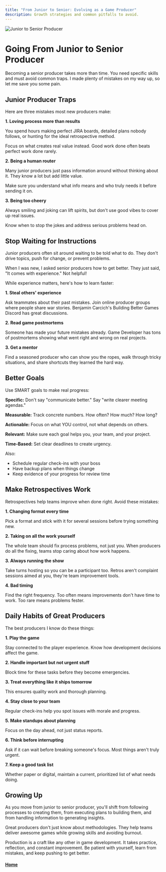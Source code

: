 ```yaml
---
title: "From Junior to Senior: Evolving as a Game Producer"
description: Growth strategies and common pitfalls to avoid.
---
```


![Junior to Senior Producer](./assets/junior-to-senior.png)

# Going From Junior to Senior Producer

Becoming a senior producer takes more than time. You need specific skills and must avoid common traps. I made plenty of mistakes on my way up, so let me save you some pain.

## Junior Producer Traps

Here are three mistakes most new producers make:

**1. Loving process more than results**

You spend hours making perfect JIRA boards, detailed plans nobody follows, or hunting for the ideal retrospective method.

Focus on what creates real value instead. Good work done often beats perfect work done rarely.

**2. Being a human router**

Many junior producers just pass information around without thinking about it. They know a lot but add little value.

Make sure you understand what info means and who truly needs it before sending it on.

**3. Being too cheery**

Always smiling and joking can lift spirits, but don't use good vibes to cover up real issues. 

Know when to stop the jokes and address serious problems head on.

## Stop Waiting for Instructions

Junior producers often sit around waiting to be told what to do. They don't drive topics, push for change, or prevent problems.

When I was new, I asked senior producers how to get better. They just said, "It comes with experience." Not helpful!

While experience matters, here's how to learn faster:

**1. Steal others' experience**

Ask teammates about their past mistakes. Join online producer groups where people share war stories. Benjamin Carcich's Building Better Games Discord has great discussions.

**2. Read game postmortems**

Someone has made your future mistakes already. Game Developer has tons of postmortems showing what went right and wrong on real projects.

**3. Get a mentor**

Find a seasoned producer who can show you the ropes, walk through tricky situations, and share shortcuts they learned the hard way.

## Better Goals

Use SMART goals to make real progress:

**Specific:** Don't say "communicate better." Say "write clearer meeting agendas."

**Measurable:** Track concrete numbers. How often? How much? How long?

**Actionable:** Focus on what YOU control, not what depends on others.

**Relevant:** Make sure each goal helps you, your team, and your project.

**Time-Based:** Set clear deadlines to create urgency.

Also:
- Schedule regular check-ins with your boss
- Have backup plans when things change
- Keep evidence of your progress for review time

## Make Retrospectives Work

Retrospectives help teams improve when done right. Avoid these mistakes:

**1. Changing format every time**

Pick a format and stick with it for several sessions before trying something new.

**2. Taking on all the work yourself**

The whole team should fix process problems, not just you. When producers do all the fixing, teams stop caring about how work happens.

**3. Always running the show**

Take turns hosting so you can be a participant too. Retros aren't complaint sessions aimed at you, they're team improvement tools.

**4. Bad timing**

Find the right frequency. Too often means improvements don't have time to work. Too rare means problems fester.

## Daily Habits of Great Producers

The best producers I know do these things:

**1. Play the game**

Stay connected to the player experience. Know how development decisions affect the game.

**2. Handle important but not urgent stuff**

Block time for these tasks before they become emergencies.

**3. Treat everything like it ships tomorrow**

This ensures quality work and thorough planning.

**4. Stay close to your team**

Regular check-ins help you spot issues with morale and progress.

**5. Make standups about planning**

Focus on the day ahead, not just status reports.

**6. Think before interrupting**

Ask if it can wait before breaking someone's focus. Most things aren't truly urgent.

**7. Keep a good task list**

Whether paper or digital, maintain a current, prioritized list of what needs doing.

## Growing Up

As you move from junior to senior producer, you'll shift from following processes to creating them, from executing plans to building them, and from handling information to generating insights.

Great producers don't just know about methodologies. They help teams deliver awesome games while growing skills and avoiding burnout.

Production is a craft like any other in game development. It takes practice, reflection, and constant improvement. Be patient with yourself, learn from mistakes, and keep pushing to get better.

#### [Home](./README.md) 
